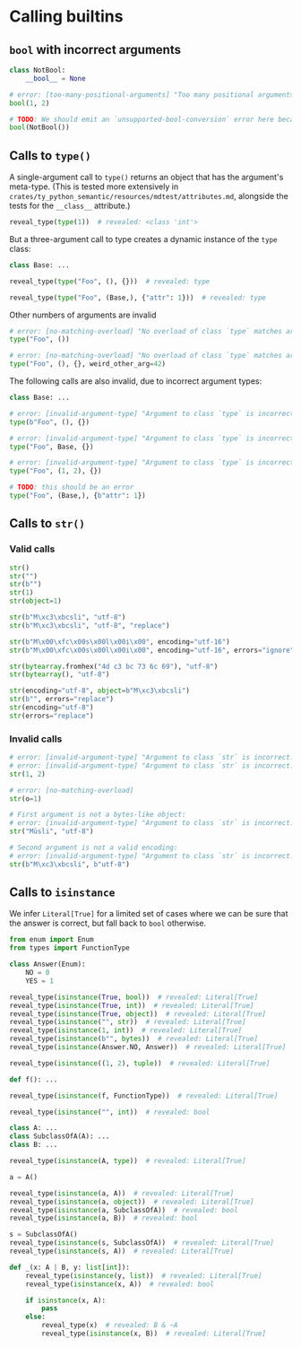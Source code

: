 # Calling builtins

## `bool` with incorrect arguments

```py
class NotBool:
    __bool__ = None

# error: [too-many-positional-arguments] "Too many positional arguments to class `bool`: expected 1, got 2"
bool(1, 2)

# TODO: We should emit an `unsupported-bool-conversion` error here because the argument doesn't implement `__bool__` correctly.
bool(NotBool())
```

## Calls to `type()`

A single-argument call to `type()` returns an object that has the argument's meta-type. (This is
tested more extensively in `crates/ty_python_semantic/resources/mdtest/attributes.md`, alongside the
tests for the `__class__` attribute.)

```py
reveal_type(type(1))  # revealed: <class 'int'>
```

But a three-argument call to type creates a dynamic instance of the `type` class:

```py
class Base: ...

reveal_type(type("Foo", (), {}))  # revealed: type

reveal_type(type("Foo", (Base,), {"attr": 1}))  # revealed: type
```

Other numbers of arguments are invalid

```py
# error: [no-matching-overload] "No overload of class `type` matches arguments"
type("Foo", ())

# error: [no-matching-overload] "No overload of class `type` matches arguments"
type("Foo", (), {}, weird_other_arg=42)
```

The following calls are also invalid, due to incorrect argument types:

```py
class Base: ...

# error: [invalid-argument-type] "Argument to class `type` is incorrect: Expected `str`, found `Literal[b"Foo"]`"
type(b"Foo", (), {})

# error: [invalid-argument-type] "Argument to class `type` is incorrect: Expected `tuple[type, ...]`, found `<class 'Base'>`"
type("Foo", Base, {})

# error: [invalid-argument-type] "Argument to class `type` is incorrect: Expected `tuple[type, ...]`, found `tuple[Literal[1], Literal[2]]`"
type("Foo", (1, 2), {})

# TODO: this should be an error
type("Foo", (Base,), {b"attr": 1})
```

## Calls to `str()`

### Valid calls

```py
str()
str("")
str(b"")
str(1)
str(object=1)

str(b"M\xc3\xbcsli", "utf-8")
str(b"M\xc3\xbcsli", "utf-8", "replace")

str(b"M\x00\xfc\x00s\x00l\x00i\x00", encoding="utf-16")
str(b"M\x00\xfc\x00s\x00l\x00i\x00", encoding="utf-16", errors="ignore")

str(bytearray.fromhex("4d c3 bc 73 6c 69"), "utf-8")
str(bytearray(), "utf-8")

str(encoding="utf-8", object=b"M\xc3\xbcsli")
str(b"", errors="replace")
str(encoding="utf-8")
str(errors="replace")
```

### Invalid calls

```py
# error: [invalid-argument-type] "Argument to class `str` is incorrect: Expected `bytes | bytearray`, found `Literal[1]`"
# error: [invalid-argument-type] "Argument to class `str` is incorrect: Expected `str`, found `Literal[2]`"
str(1, 2)

# error: [no-matching-overload]
str(o=1)

# First argument is not a bytes-like object:
# error: [invalid-argument-type] "Argument to class `str` is incorrect: Expected `bytes | bytearray`, found `Literal["Müsli"]`"
str("Müsli", "utf-8")

# Second argument is not a valid encoding:
# error: [invalid-argument-type] "Argument to class `str` is incorrect: Expected `str`, found `Literal[b"utf-8"]`"
str(b"M\xc3\xbcsli", b"utf-8")
```

## Calls to `isinstance`

We infer `Literal[True]` for a limited set of cases where we can be sure that the answer is correct,
but fall back to `bool` otherwise.

```py
from enum import Enum
from types import FunctionType

class Answer(Enum):
    NO = 0
    YES = 1

reveal_type(isinstance(True, bool))  # revealed: Literal[True]
reveal_type(isinstance(True, int))  # revealed: Literal[True]
reveal_type(isinstance(True, object))  # revealed: Literal[True]
reveal_type(isinstance("", str))  # revealed: Literal[True]
reveal_type(isinstance(1, int))  # revealed: Literal[True]
reveal_type(isinstance(b"", bytes))  # revealed: Literal[True]
reveal_type(isinstance(Answer.NO, Answer))  # revealed: Literal[True]

reveal_type(isinstance((1, 2), tuple))  # revealed: Literal[True]

def f(): ...

reveal_type(isinstance(f, FunctionType))  # revealed: Literal[True]

reveal_type(isinstance("", int))  # revealed: bool

class A: ...
class SubclassOfA(A): ...
class B: ...

reveal_type(isinstance(A, type))  # revealed: Literal[True]

a = A()

reveal_type(isinstance(a, A))  # revealed: Literal[True]
reveal_type(isinstance(a, object))  # revealed: Literal[True]
reveal_type(isinstance(a, SubclassOfA))  # revealed: bool
reveal_type(isinstance(a, B))  # revealed: bool

s = SubclassOfA()
reveal_type(isinstance(s, SubclassOfA))  # revealed: Literal[True]
reveal_type(isinstance(s, A))  # revealed: Literal[True]

def _(x: A | B, y: list[int]):
    reveal_type(isinstance(y, list))  # revealed: Literal[True]
    reveal_type(isinstance(x, A))  # revealed: bool

    if isinstance(x, A):
        pass
    else:
        reveal_type(x)  # revealed: B & ~A
        reveal_type(isinstance(x, B))  # revealed: Literal[True]
```
